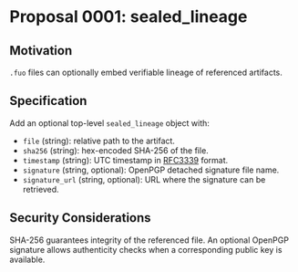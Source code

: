# Proposal 0001: sealed_lineage

## Motivation
`.fuo` files can optionally embed verifiable lineage of referenced artifacts.

## Specification
Add an optional top-level `sealed_lineage` object with:
- `file` (string): relative path to the artifact.
- `sha256` (string): hex-encoded SHA-256 of the file.
- `timestamp` (string): UTC timestamp in [RFC3339](https://www.rfc-editor.org/rfc/rfc3339) format.
- `signature` (string, optional): OpenPGP detached signature file name.
- `signature_url` (string, optional): URL where the signature can be retrieved.

## Security Considerations
SHA-256 guarantees integrity of the referenced file. An optional OpenPGP
signature allows authenticity checks when a corresponding public key is
available.
